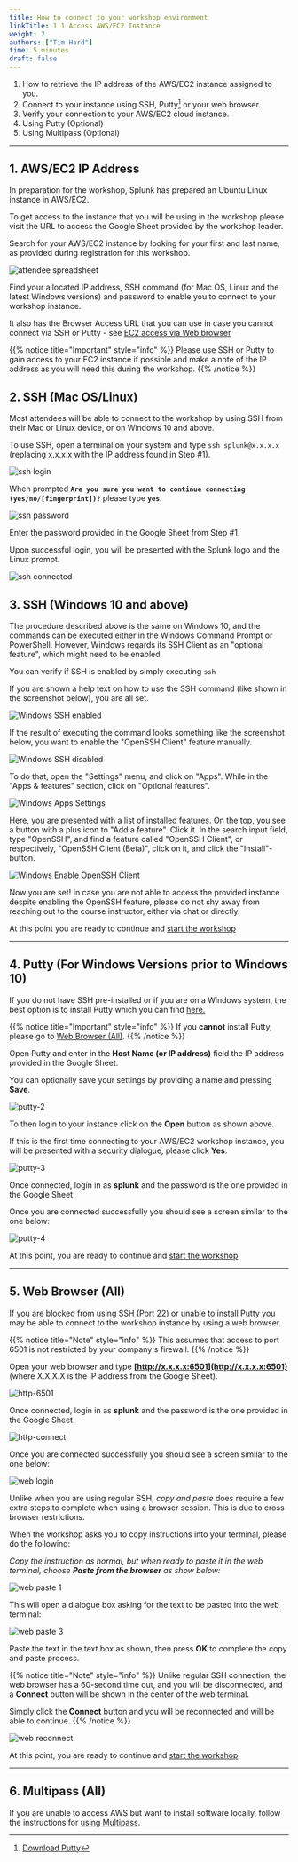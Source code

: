 ```yaml
---
title: How to connect to your workshop environment
linkTitle: 1.1 Access AWS/EC2 Instance
weight: 2
authors: ["Tim Hard"]
time: 5 minutes
draft: false
---
```


1. How to retrieve the IP address of the AWS/EC2 instance assigned to you.
2. Connect to your instance using SSH, Putty[^1] or your web browser.
3. Verify your connection to your AWS/EC2 cloud instance.
4. Using Putty (Optional)
5. Using Multipass (Optional)

---

## 1. AWS/EC2 IP Address

In preparation for the workshop, Splunk has prepared an Ubuntu Linux instance in AWS/EC2.

To get access to the instance that you will be using in the workshop please visit the URL to access the Google Sheet provided by the workshop leader.

Search for your AWS/EC2 instance by looking for your first and last name, as provided during registration for this workshop.

![attendee spreadsheet](../../images/spreadsheet-info.png)

Find your allocated IP address, SSH command (for Mac OS, Linux and the latest Windows versions) and password to enable you to connect to your workshop instance.

It also has the Browser Access URL that you can use in case you cannot connect via SSH or Putty - see [EC2 access via Web browser](#4-web-browser-all)

{{% notice title="Important" style="info" %}}
Please use SSH or Putty to gain access to your EC2 instance if possible and
make a note of the IP address as you will need this during the workshop.
{{% /notice %}}

## 2. SSH (Mac OS/Linux)

Most attendees will be able to connect to the workshop by using SSH from their Mac or Linux device, or on Windows 10 and above.

To use SSH, open a terminal on your system and type `ssh splunk@x.x.x.x` (replacing x.x.x.x with the IP address found in Step #1).

![ssh login](../../images/ssh-1.png)

When prompted **`Are you sure you want to continue connecting (yes/no/[fingerprint])?`** please type **`yes`**.

![ssh password](../../images/ssh-2.png)

Enter the password provided in the Google Sheet from Step #1.

Upon successful login, you will be presented with the Splunk logo and the Linux prompt.

![ssh connected](../../images/ssh-3.png)

## 3. SSH (Windows 10 and above)

The procedure described above is the same on Windows 10, and the commands can be executed either in the Windows Command Prompt or PowerShell.
However, Windows regards its SSH Client as an "optional feature", which might need to be enabled.

You can verify if SSH is enabled by simply executing `ssh`

If you are shown a help text on how to use the SSH command (like shown in the screenshot below), you are all set.

![Windows SSH enabled](../../images/windows-ssh-enabled-feedback.png)

If the result of executing the command looks something like the screenshot below, you want to enable the "OpenSSH Client" feature manually.

![Windows SSH disabled](../../images/windows-ssh-disabled-feedback.png)

To do that, open the "Settings" menu, and click on "Apps". While in the "Apps & features" section, click on "Optional features".

![Windows Apps Settings](../../images/windows-gui-optionalfeatures.png)

Here, you are presented with a list of installed features. On the top, you see a button with a plus icon to "Add a feature". Click it.
In the search input field, type "OpenSSH", and find a feature called "OpenSSH Client",  or respectively, "OpenSSH Client (Beta)", click on it, and click the "Install"-button.

![Windows Enable OpenSSH Client](../../images/windows-enable-openssh-client.png)

Now you are set! In case you are not able to access the provided instance despite enabling the OpenSSH feature, please do not shy away from reaching
out to the course instructor, either via chat or directly.

At this point you are ready to continue and [start the workshop](../gdi/index.html)

---

## 4. Putty (For Windows Versions prior to Windows 10)

If you do not have SSH pre-installed or if you are on a Windows system, the best option is to install Putty which you can find [here.](https://www.putty.org/)

{{% notice title="Important" style="info" %}}
If you **cannot** install Putty, please go to [Web Browser (All)](#4-web-browser-all).
{{% /notice %}}
  
Open Putty and enter in the **Host Name (or IP address)** field the IP address provided in the Google Sheet.

You can optionally save your settings by providing a name and pressing **Save**.

![putty-2](../../images/putty-settings.png)

To then login to your instance click on the **Open** button as shown above.

If this is the first time connecting to your AWS/EC2 workshop instance, you will be presented with a security dialogue, please click **Yes**.

![putty-3](../../images/putty-security.png)

Once connected, login in as **splunk** and the password is the one provided in the Google Sheet.

Once you are connected successfully you should see a screen similar to the one below:

![putty-4](../../images/putty-loggedin.png)

At this point, you are ready to continue and [start the workshop](../gdi/index.html)

---

## 5. Web Browser (All)

If you are blocked from using SSH (Port 22) or unable to install Putty you may be able to connect to the workshop instance by using a web browser.

{{% notice title="Note" style="info" %}}
This assumes that access to port 6501 is not restricted by your company's firewall.
{{% /notice %}}

Open your web browser and type **[http://x.x.x.x:6501](http://x.x.x.x:6501)** (where X.X.X.X is the IP address from the Google Sheet).

![http-6501](../../images//shellinabox-url.png)

Once connected, login in as **splunk** and the password is the one provided in the Google Sheet.

![http-connect](../../images//shellinabox-connect.png)

Once you are connected successfully you should see a screen similar to the one below:

![web login](../../images//shellinabox-login.png)

Unlike when you are using regular SSH, *copy and paste* does require a few extra steps to complete when using a browser session. This is due to cross browser restrictions.

When the workshop asks you to copy instructions into your terminal, please do the following:

*Copy the instruction as normal, but when ready to paste it in the web terminal, choose **Paste from the browser** as show below:*

![web paste 1](../../images//shellinabox-paste-browser.png)

This will open a dialogue box asking for the text to be pasted into the web terminal:

![web paste 3](../../images//shellinabox-example-1.png)

Paste the text in the text box as shown, then press **OK** to complete the copy and paste process.

{{% notice title="Note" style="info" %}}
Unlike regular SSH connection, the web browser has a 60-second time out, and you will be disconnected, and a **Connect** button will be shown in the center of the web terminal.

Simply click the **Connect** button and you will be reconnected and will be able to continue.
{{% /notice %}}

![web reconnect](../../images//shellinabox-reconnect.png)

At this point, you are ready to continue and [start the workshop](../gdi/index.html).

---

## 6. Multipass (All)

If you are unable to access AWS but want to install software locally, follow the instructions for [using Multipass](https://github.com/splunk/observability-workshop/blob/main/multipass/README.md).

[^1]: [Download Putty](https://www.chiark.greenend.org.uk/~sgtatham/putty/)
